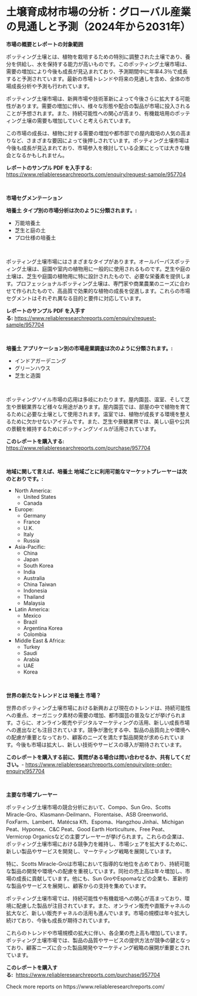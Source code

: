 <p><h1>土壌育成材市場の分析：グローバル産業の見通しと予測（2024年から2031年）</h1></p><p><strong>市場の概要とレポートの対象範囲</strong></p>
<p><p>ポッティング土壌とは、植物を栽培するための特別に調整された土壌であり、養分を供給し、水を保持する能力が高いものです。このポッティング土壌市場は、需要の増加により今後も成長が見込まれており、予測期間中に年率4.3％で成長すると予測されています。最新の市場トレンドや将来の見通しを含め、全体の市場成長分析や予測も行われています。</p><p>ポッティング土壌市場は、新興市場や技術革新によって今後さらに拡大する可能性があります。需要の増加に伴い、様々な形態や配合の製品が市場に投入されることが予想されます。また、持続可能性への関心が高まり、有機栽培用のポッティング土壌の需要も増加していくと考えられています。</p><p>この市場の成長は、植物に対する需要の増加や都市部での屋内栽培の人気の高まりなど、さまざまな要因によって後押しされています。ポッティング土壌市場は今後も成長が見込まれており、市場参入を検討している企業にとっては大きな機会となるかもしれません。</p></p>
<p><strong>レポートのサンプル PDF を入手する:</strong> <a href="https://www.reliableresearchreports.com/enquiry/request-sample/957704">https://www.reliableresearchreports.com/enquiry/request-sample/957704</a></p>
<p>&nbsp;</p>
<p><strong>市場セグメンテーション</strong></p>
<p><strong>培養土 タイプ別の市場分析は次のように分類されます。:</strong></p>
<p><ul><li>万能培養土</li><li>芝生と庭の土</li><li>プロ仕様の培養土</li></ul></p>
<p>&nbsp;</p>
<p><p>ポッティング土壌市場にはさまざまなタイプがあります。オールパーパスポッティング土壌は、庭園や室内の植物用に一般的に使用されるものです。芝生や庭の土壌は、芝生や庭園の植物用に特に設計されたもので、必要な栄養素を提供します。プロフェッショナルポッティング土壌は、専門家や商業農業のニーズに合わせて作られたもので、高品質で効果的な植物の成長を促進します。これらの市場セグメントはそれぞれ異なる目的と要件に対応しています。</p></p>
<p><strong>レポートのサンプル PDF を入手する:</strong>&nbsp;<a href="https://www.reliableresearchreports.com/enquiry/request-sample/957704">https://www.reliableresearchreports.com/enquiry/request-sample/957704</a></p>
<p>&nbsp;</p>
<p><strong> 培養土 アプリケーション別の市場産業調査は次のように分類されます。:</strong></p>
<p><ul><li>インドアガーデニング</li><li>グリーンハウス</li><li>芝生と造園</li></ul></p>
<p>&nbsp;</p>
<p><p>ポッティングソイル市場の応用は多岐にわたります。屋内園芸、温室、そして芝生や景観業界など様々な用途があります。屋内園芸では、部屋の中で植物を育てるために必要な土壌として使用されます。温室では、植物が成長する環境を整えるために欠かせないアイテムです。また、芝生や景観業界では、美しい庭や公共の景観を維持するためにポッティングソイルが活用されています。</p></p>
<p><strong>このレポートを購入する:</strong>&nbsp; <a href="https://www.reliableresearchreports.com/purchase/957704">https://www.reliableresearchreports.com/purchase/957704</a></p>
<p>&nbsp;</p>
<p><strong>地域に関して言えば、培養土 地域ごとに利用可能なマーケットプレーヤーは次のとおりです。:</strong></p>
<p><ul>
    <li>
        North America:
        <ul>
            <li>United States</li>
            <li>Canada</li>
        </ul>
    </li>
    <li>
        Europe:
        <ul>
            <li>Germany</li>
            <li>France</li>
            <li>U.K.</li>
            <li>Italy</li>
            <li>Russia</li>
        </ul>
    </li>
    <li>
        Asia-Pacific:
        <ul>
            <li>China</li>
            <li>Japan</li>
            <li>South Korea</li>
            <li>India</li>
            <li>Australia</li>
            <li>China Taiwan</li>
            <li>Indonesia</li>
            <li>Thailand</li>
            <li>Malaysia</li>
        </ul>
    </li>
    <li>
        Latin America:
        <ul>
            <li>Mexico</li>
            <li>Brazil</li>
            <li>Argentina Korea</li>
            <li>Colombia</li>
        </ul>
    </li>
    <li>
        Middle East & Africa:
        <ul>
            <li>Turkey</li>
            <li>Saudi</li>
            <li>Arabia</li>
            <li>UAE</li>
            <li>Korea</li>
        </ul>
    </li>
    </ul></p>
<p>&nbsp;</p>
<p><strong>世界の新たなトレンドとは 培養土 市場？</strong></p>
<p><p>世界のポッティング土壌市場における新興および現在のトレンドは、持続可能性への重点、オーガニック素材の需要の増加、都市園芸の普及などが挙げられます。さらに、オンライン販売やデジタルマーケティングの活用、新しい成長市場への進出なども注目されています。競争が激化する中、製品の品質向上や環境への配慮が重要となっており、顧客のニーズを満たす製品開発が求められています。今後も市場は拡大し、新しい技術やサービスの導入が期待されています。</p></p>
<p><strong>このレポートを購入する前に、質問がある場合は問い合わせるか、共有してください。</strong>- <a href="https://www.reliableresearchreports.com/enquiry/pre-order-enquiry/957704">https://www.reliableresearchreports.com/enquiry/pre-order-enquiry/957704</a></p>
<p>&nbsp;</p>
<p><strong>主要な市場プレーヤー</strong></p>
<p><p>ポッティング土壌市場の競合分析において、Compo、Sun Gro、Scotts Miracle-Gro、Klasmann-Deilmann、Florentaise、ASB Greenworld、FoxFarm、Lambert、Matécsa Kft、Espoma、Hangzhou Jinhai、Michigan Peat、Hyponex、C&C Peat、Good Earth Horticulture、Free Peat、Vermicrop Organicsなどの主要プレーヤーが挙げられます。これらの企業は、ポッティング土壌市場における競争力を維持し、市場シェアを拡大するために、新しい製品やサービスを開発し、マーケティング戦略を展開しています。</p><p>特に、Scotts Miracle-Groは市場において指導的な地位を占めており、持続可能な製品の開発や環境への配慮を重視しています。同社の売上高は年々増加し、市場の成長に貢献しています。他にも、Sun GroやEspomaなどの企業も、革新的な製品やサービスを展開し、顧客からの支持を集めています。</p><p>ポッティング土壌市場では、持続可能性や有機栽培への関心が高まっており、環境に配慮した製品が注目されています。また、オンライン販売や直販チャネルの拡大など、新しい販売チャネルの活用も進んでいます。市場の規模は年々拡大し続けており、今後も成長が期待されています。</p><p>これらのトレンドや市場規模の拡大に伴い、各企業の売上高も増加しています。ポッティング土壌市場では、製品の品質やサービスの提供方法が競争の鍵となっており、顧客ニーズに合った製品開発やマーケティング戦略の展開が重要とされています。</p></p>
<p><strong>このレポートを購入する:</strong>&nbsp;&nbsp;<a href="https://www.reliableresearchreports.com/purchase/957704">https://www.reliableresearchreports.com/purchase/957704</a></p>
<p>Check more reports on https://www.reliableresearchreports.com/</p>
